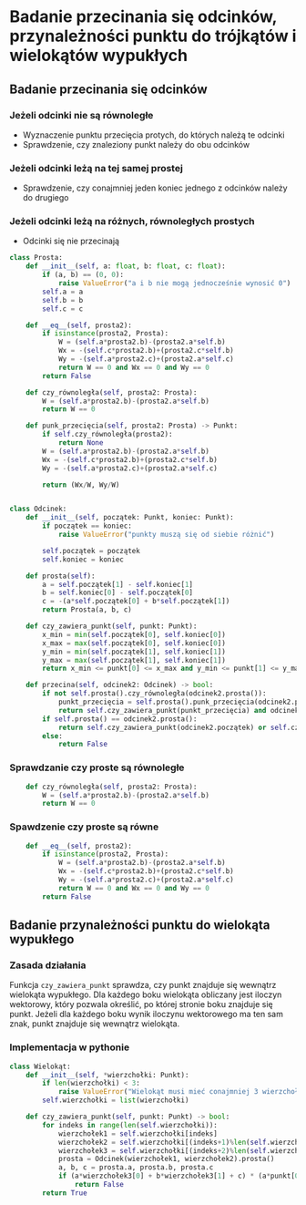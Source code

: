 # Badanie przecinania się odcinków, przynależności punktu do trójkątów i wielokątów wypukłych

## Badanie przecinania się odcinków

### Jeżeli odcinki nie są równoległe

- Wyznaczenie punktu przecięcia protych, do których należą te odcinki
- Sprawdzenie, czy znaleziony punkt należy do obu odcinków

### Jeżeli odcinki leżą na tej samej prostej

- Sprawdzenie, czy conajmniej jeden koniec jednego z odcinków należy do drugiego

### Jeżeli odcinki leżą na różnych, równoległych prostych

- Odcinki się nie przecinają

```python
class Prosta:
    def __init__(self, a: float, b: float, c: float):
        if (a, b) == (0, 0):
            raise ValueError("a i b nie mogą jednocześnie wynosić 0")
        self.a = a
        self.b = b
        self.c = c

    def __eq__(self, prosta2):
        if isinstance(prosta2, Prosta):
            W = (self.a*prosta2.b)-(prosta2.a*self.b)
            Wx = -(self.c*prosta2.b)+(prosta2.c*self.b)
            Wy = -(self.a*prosta2.c)+(prosta2.a*self.c)
            return W == 0 and Wx == 0 and Wy == 0
        return False

    def czy_równoległa(self, prosta2: Prosta):
        W = (self.a*prosta2.b)-(prosta2.a*self.b)
        return W == 0

    def punk_przecięcia(self, prosta2: Prosta) -> Punkt:
        if self.czy_równoległa(prosta2):
            return None
        W = (self.a*prosta2.b)-(prosta2.a*self.b)
        Wx = -(self.c*prosta2.b)+(prosta2.c*self.b)
        Wy = -(self.a*prosta2.c)+(prosta2.a*self.c)

        return (Wx/W, Wy/W)


class Odcinek:
    def __init__(self, początek: Punkt, koniec: Punkt):
        if początek == koniec:
            raise ValueError("punkty muszą się od siebie różnić")

        self.początek = początek
        self.koniec = koniec

    def prosta(self):
        a = self.początek[1] - self.koniec[1]
        b = self.koniec[0] - self.początek[0]
        c = -(a*self.początek[0] + b*self.początek[1])
        return Prosta(a, b, c)

    def czy_zawiera_punkt(self, punkt: Punkt):
        x_min = min(self.początek[0], self.koniec[0])
        x_max = max(self.początek[0], self.koniec[0])
        y_min = min(self.początek[1], self.koniec[1])
        y_max = max(self.początek[1], self.koniec[1])
        return x_min <= punkt[0] <= x_max and y_min <= punkt[1] <= y_max

    def przecina(self, odcinek2: Odcinek) -> bool:
        if not self.prosta().czy_równoległa(odcinek2.prosta()):
            punkt_przecięcia = self.prosta().punk_przecięcia(odcinek2.prosta())
            return self.czy_zawiera_punkt(punkt_przecięcia) and odcinek2.czy_zawiera_punkt(punkt_przecięcia)
        if self.prosta() == odcinek2.prosta():
            return self.czy_zawiera_punkt(odcinek2.początek) or self.czy_zawiera_punkt(odcinek2.koniec)
        else:
            return False
```

### Sprawdzanie czy proste są równoległe

```python
    def czy_równoległa(self, prosta2: Prosta):
        W = (self.a*prosta2.b)-(prosta2.a*self.b)
        return W == 0
```

### Spawdzenie czy proste są równe

```python
    def __eq__(self, prosta2):
        if isinstance(prosta2, Prosta):
            W = (self.a*prosta2.b)-(prosta2.a*self.b)
            Wx = -(self.c*prosta2.b)+(prosta2.c*self.b)
            Wy = -(self.a*prosta2.c)+(prosta2.a*self.c)
            return W == 0 and Wx == 0 and Wy == 0
        return False
```



## Badanie przynależności punktu do wielokąta wypukłego

### Zasada działania

Funkcja `czy_zawiera_punkt` sprawdza, czy punkt znajduje się wewnątrz wielokąta wypukłego. Dla każdego boku wielokąta obliczany jest iloczyn wektorowy, który pozwala określić, po której stronie boku znajduje się punkt. Jeżeli dla każdego boku wynik iloczynu wektorowego ma ten sam znak, punkt znajduje się wewnątrz wielokąta.

### Implementacja w pythonie

```python
class Wielokąt:
    def __init__(self, *wierzchołki: Punkt):
        if len(wierzchołki) < 3:
            raise ValueError("Wielokąt musi mieć conajmniej 3 wierzchołki")
        self.wierzchołki = list(wierzchołki)

    def czy_zawiera_punkt(self, punkt: Punkt) -> bool:
        for indeks in range(len(self.wierzchołki)):
            wierzchołek1 = self.wierzchołki[indeks]
            wierzchołek2 = self.wierzchołki[(indeks+1)%len(self.wierzchołki)]
            wierzchołek3 = self.wierzchołki[(indeks+2)%len(self.wierzchołki)]
            prosta = Odcinek(wierzchołek1, wierzchołek2).prosta()
            a, b, c = prosta.a, prosta.b, prosta.c
            if (a*wierzchołek3[0] + b*wierzchołek3[1] + c) * (a*punkt[0] + b*punkt[1] + c) < 0:
                return False
        return True
```